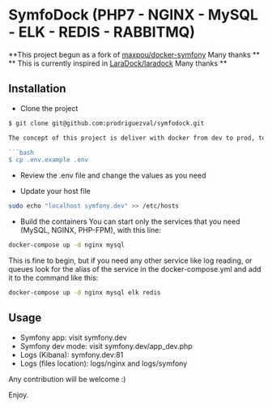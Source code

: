 # SymfoDock (PHP7 - NGINX - MySQL - ELK - REDIS - RABBITMQ)

**This project begun as a fork of  [maxpou/docker-symfony](https://github.com/maxpou/docker-symfony) Many thanks **
** This is currently inspired in  [LaraDock/laradock](https://github.com/LaraDock/laradock) Many thanks **


## Installation

* Clone the project
```bash
$ git clone git@github.com:prodriguezval/symfodock.git

The concept of this project is deliver with docker from dev to prod, to achieve that use the docker's .env file to configure some variables for each different environment

```bash
$ cp .env.example .env
```
* Review the .env file and change the values as you need

* Update your host file
```bash
sudo echo "localhost symfony.dev" >> /etc/hosts
```
* Build the containers
You can start only the services that you need (MySQL, NGINX, PHP-FPM), with this line: 
```bash
docker-compose up -d nginx mysql
```

This is fine to begin, but if you need any other service like log reading, or queues  look for the alias of the service in the docker-compose.yml and add it to the command like this: 

```bash
docker-compose up -d nginx mysql elk redis
```

## Usage

* Symfony app: visit symfony.dev
* Symfony dev mode: visit symfony.dev/app_dev.php
* Logs (Kibana): symfony.dev:81
* Logs (files location): logs/nginx and logs/symfony


Any contribution will be welcome :)
 
Enjoy.
